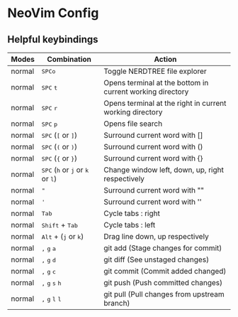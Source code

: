 # NeoVim Config
## Helpful keybindings
Modes | Combination | Action
------------ | ------------ | -------------
normal | <kbd>SPC</kbd><kbd>o</kbd> | Toggle NERDTREE file explorer
normal | <kbd>SPC</kbd> <kbd>t</kbd> | Opens terminal at the bottom in current working directory
normal | <kbd>SPC</kbd> <kbd>r</kbd> | Opens terminal at the right in current working directory
normal | <kbd>SPC</kbd> <kbd>p</kbd> | Opens file search
normal | <kbd>SPC</kbd> (<kbd>[</kbd> or <kbd>]</kbd>) | Surround current word with []
normal | <kbd>SPC</kbd> (<kbd>(</kbd> or <kbd>)</kbd>) | Surround current word with ()
normal | <kbd>SPC</kbd> (<kbd>{</kbd> or <kbd>}</kbd>) | Surround current word with {}
normal | <kbd>SPC</kbd> (<kbd>h</kbd> or <kbd>j</kbd> or <kbd>k</kbd> or <kbd>l</kbd>) | Change window left, down, up, right respectively
normal | <kbd>"</kbd> | Surround current word with ""
normal | <kbd>'</kbd> | Surround current word with ''
normal | <kbd>Tab</kbd> | Cycle tabs : right
normal | <kbd>Shift</kbd> + <kbd>Tab</kbd> | Cycle tabs : left
normal | <kbd>Alt</kbd> + (<kbd>j</kbd> or <kbd>k</kbd>)  | Drag line down, up respectively
normal | <kbd>,</kbd> <kbd>g</kbd> <kbd>a</kbd> | git add (Stage changes for commit)
normal | <kbd>,</kbd> <kbd>g</kbd> <kbd>d</kbd> | git diff (See unstaged changes)
normal | <kbd>,</kbd> <kbd>g</kbd> <kbd>c</kbd> | git commit (Commit added changed)
normal | <kbd>,</kbd> <kbd>g</kbd> <kbd>s</kbd> <kbd>h</kbd> | git push (Push committed changes)
normal | <kbd>,</kbd> <kbd>g</kbd> <kbd>l</kbd> <kbd>l</kbd> | git pull (Pull changes from upstream branch)
